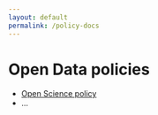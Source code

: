 ```yaml
---
layout: default
permalink: /policy-docs
---
```


# Open Data policies

- [Open Science policy]()
- ...
